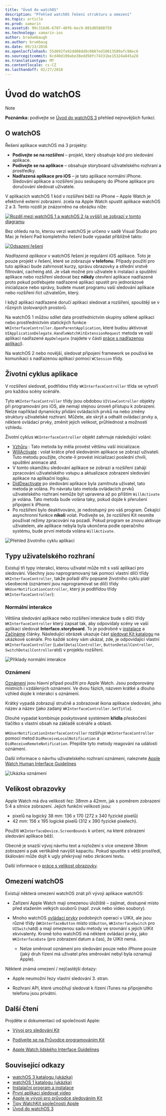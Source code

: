 ```yaml
---
title: "Úvod do watchOS"
description: "Přehled watchOS řešení strukturu a omezení"
ms.topic: article
ms.prod: xamarin
ms.assetid: 99c316d6-6707-40f6-bec9-801d05888759
ms.technology: xamarin-ios
author: bradumbaugh
ms.author: brumbaug
ms.date: 09/13/2016
ms.openlocfilehash: 55d692fa92dd08dd9c0887ed10013589afc98ec6
ms.sourcegitcommit: 6cd40d190abe38edd50fc74331be15324a845a28
ms.translationtype: MT
ms.contentlocale: cs-CZ
ms.lasthandoff: 02/27/2018
---
```

# <a name="introduction-to-watchos"></a>Úvod do watchOS

> [!NOTE]
> **Poznámka:** podívejte se [Úvod do watchOS 3](~/ios/watchos/platform/introduction-to-watchos3/index.md) přehled nejnovějších funkcí.

## <a name="about-watchos"></a>O watchOS

Řešení aplikace watchOS má 3 projekty:

- **Podívejte se na rozšíření** – projekt, který obsahuje kód pro sledování aplikace.
- **Podívejte se na aplikace** – obsahuje storyboard uživatelského rozhraní a prostředky.
- **Nadřazená aplikace pro iOS** – je tato aplikace normální iPhone. Sledování aplikace a rozšíření jsou seskupeny do iPhone aplikace pro doručování sledovat uživatele.

V aplikacích watchOS 1 kód v rozšíření běží na iPhone – Apple Watch je efektivně externí zobrazení. zcela na Apple Watch spustit aplikace watchOS 2 a 3. Tento rozdíl je znázorněno na obrázku níže:

[ ![](intro-to-watchos-images/arch-sml.png "Rozdíl mezi watchOS 1 a watchOS 2 (a vyšší) se zobrazí v tomto diagramu")](intro-to-watchos-images/arch.png)

Bez ohledu na to, kterou verzi watchOS je určeno v sadě Visual Studio pro Mac je řešení Pad kompletního řešení bude vypadat přibližně takto:

[ ![](intro-to-watchos-images/projectstructure-sml.png "Odsazení řešení")](intro-to-watchos-images/projectstructure.png)

*Nadřazená aplikace* v watchOS řešení je regulární iOS aplikace. Toto je pouze projekt v řešení, které se zobrazuje **v telefonu**. Případy použití pro tuto aplikaci bude zahrnovat kurzy, správu obrazovky a střední vrstvě filtrování, cacheing atd. Je však možné pro uživatele k instalaci a spuštění aplikace nebo rozšíření sledovat bez **někdy** otevření aplikace nadřazené proto pokud potřebujete nadřazené aplikaci spustit pro jednorázové inicializace nebo správy, budete muset programu vaší sledování aplikace nebo rozšíření říct uživatelům, který.

I když aplikaci nadřazené doručí aplikaci sledovat a rozšíření, spouštějí se v různých izolovaných prostorů.

Na watchOS 1 můžou sdílet data prostřednictvím skupiny sdílené aplikaci nebo prostřednictvím statických funkce `WKInterfaceController.OpenParentApplication`, které budou aktivovat `UIApplicationDelegate.HandleWatchKitExtensionRequest` metoda ve vaší aplikaci nadřazené `AppDelegate` (najdete v části [práce s nadřazenou aplikací](~/ios/watchos/app-fundamentals/parent-app.md)).

Na watchOS 2 nebo novější, sledovat připojení framework se používá ke komunikaci s nadřazenou aplikací pomocí `WCSession` třídy.

## <a name="application-lifecycle"></a>Životní cyklus aplikace

V rozšíření sledovat, podtřídou třídy `WKInterfaceController` třída se vytvoří pro každou scény scénáře.

Tyto `WKInterfaceController` třídy jsou obdobou `UIViewController` objekty při programování pro iOS, ale nemají stejnou úroveň přístupu k zobrazení.
Nelze například dynamicky přidání ovládacích prvků na nebo změny struktury uživatelské rozhraní.
Můžete, ale skrýt a odhalit ovládací prvky a, některé ovládací prvky, změnit jejich velikost, průhlednost a možností vzhledu.

Životní cyklus `WKInterfaceController` objekt zahrnuje následující volání:

- [Vzhůru](https://developer.xamarin.com/api/member/WatchKit.WKInterfaceController.Awake/) : Tato metoda by měla provést většinu vaší inicializace.
- [WillActivate](https://developer.xamarin.com/api/member/WatchKit.WKInterfaceController.WillActivate/) : volat krátce před sledováním aplikace se zobrazí uživateli. Tuto metodu použijte, chcete-li provést inicializaci poslední chvíli, spuštění animace atd.
- V tomto okamžiku sledování aplikace se zobrazí a rozšíření zahájí zpracování uživatelského vstupu a aktualizace zobrazení sledování aplikace na aplikační logiku.
- [DidDeactivate](https://developer.xamarin.com/api/member/WatchKit.WKInterfaceController.DidDeactivate/) po sledování aplikace byla zamítnuta uživatel, tato metoda je volána. Po návratu tato metoda ovládacích prvků uživatelského rozhraní nemůže být upravena až po příštím `WillActivate` je volána. Tato metoda bude volána taky, pokud dojde k přerušení připojení k iPhone.
- Po rozšíření bylo deaktivováno, je nedostupný pro váš program. Čekající asynchronní funkce **nikoli** volat. Podívejte se, že rozšíření Kit nesmíte používat režimy zpracování na pozadí. Pokud program se znovu aktivuje uživatelem, ale aplikace nebyla byla ukončena podle operačního systému, bude první metoda volána `WillActivate`.

![](intro-to-watchos-images/wkinterfacecontrollerlifecycle.png "Přehled životního cyklu aplikací")

## <a name="types-of-user-interface"></a>Typy uživatelského rozhraní

Existují tři typy interakci, kterou uživatel může mít s vaší aplikací pro sledování.
Všechny jsou naprogramovaný tak pomocí vlastní dílčí třídy `WKInterfaceController`, takže pořadí dřív popsané životního cyklu platí všeobecně (oznámení jsou naprogramovat se dílčí třídy `WKUserNotificationController`, který je podtřídou třídy `WKInterfaceController`):

### <a name="normal-interaction"></a>Normální interakce

Většina sledování aplikace nebo rozšíření interakce bude s dílčí třídy `WKInterfaceController` který zapsat tak, aby odpovídaly scény ve vaší aplikaci sledovat **Interface.storyboard**. To je podrobně v [instalace](~/ios/watchos/get-started/installation.md) a [Začínáme](~/ios/watchos/get-started/index.md) články.
Následující obrázek ukazuje část [sledovat Kit katalogu](https://developer.xamarin.com/samples/monotouch/watchOS/WatchKitCatalog/) na ukázkové scénáře. Pro každé scény vám ukázal, zde, je odpovídající vlastní `WKInterfaceController` (`LabelDetailController`, `ButtonDetailController`, `SwitchDetailController`atd) v projektu rozšíření.

![](intro-to-watchos-images/scenes.png "Příklady normální interakce")

### <a name="notifications"></a>Oznámení

[Oznámení](~/ios/watchos/platform/notifications.md) jsou hlavní případ použití pro Apple Watch. Jsou podporovány místních i vzdálených oznámení. Ve dvou fázích, názvem krátké a dlouho vzhled dojde k interakci s oznámení.

Krátký vypadá zobrazují stručně a zobrazovat ikona aplikace sledování, jeho název a název (jako zadaný `WKInterfaceController.SetTitle`).

Dlouhé vypadat kombinuje poskytované systémem **křídla** přeskočení tlačítko s vlastní obsah na základě scénáře a oblasti.

`WKUserNotificationInterfaceController` rozšiřuje `WKInterfaceController` pomocí metod `DidReceiveLocalNotification` a `DidReceiveRemoteNotification`.
Přepište tyto metody reagování na události oznámení.

Další informace o návrhu uživatelského rozhraní oznámení, naleznete [Apple Watch Human Interface Guidelines](https://developer.apple.com/library/prerelease/ios/documentation/UserExperience/Conceptual/WatchHumanInterfaceGuidelines/Notifications.html#//apple_ref/doc/uid/TP40014992-CH20-SW1)

![](intro-to-watchos-images/notifications.png "Ukázka oznámení")

## <a name="screen-sizes"></a>Velikost obrazovky

Apple Watch má dva velikosti řez: 38mm a 42mm, jak s poměrem zobrazení 5:4 a sítnice zobrazení. Jejich funkční velikosti jsou:

- pixelů na logický 38 mm: 136 x 170 (272 x 340 fyzické pixelů)
- 42 mm: 156 x 195 logické pixelů (312 x 390 fyzické pixelech).

Použití `WKInterfaceDevice.ScreenBounds` k určení, na které zobrazení sledování aplikace běží.

Obecně je snazší vývoj návrhu text a rozložení s více omezené 38mm zobrazení a pak vertikálně navýšit kapacitu.
Pokud spustíte s větší prostředí, škálování může dojít k ugly překrývají nebo zkrácení textu.

Další informace o [práce s velikost obrazovky](~/ios/watchos/app-fundamentals/screen-sizes.md).


## <a name="limitations-of-watchos"></a>Omezení watchOS

Existují některá omezení watchOS znát při vývoji aplikace watchOS:

- Zařízení Apple Watch mají omezenou úložiště – zajímat, dostupné místo před stažením velkých souborů (např. zvuk nebo video soubory).

- Mnoho watchOS [ovládací prvky](~/ios/watchos/user-interface/index.md) podobných operací v UIKit, ale jsou různé třídy (`WKInterfaceButton` místo `UIButton`, `WKInterfaceSwitch` pro `UISwitch`atd) a mají omezenou sadu metody ve srovnání s jejich UIKit ekvivalenty. Kromě toho watchOS má některé ovládací prvky, jako `WKInterfaceDate` (pro zobrazení datum a čas), že UIKit nemá.

  - Nelze směrovat oznámení pro sledování pouze nebo iPhone pouze (jaký druh řízení má uživatel přes směrování nebyl byla oznamují Apple).

Některé známá omezení / nejčastější dotazy:

- Apple neumožní řezy vlastní sledování 3. stran.

- Rozhraní API, které umožňují sledovat k řízení iTunes na připojeného telefonu jsou privátní.


## <a name="further-reading"></a>Další čtení

Projděte si dokumentaci od společnosti Apple:

* [Vývoj pro sledování Kit](https://developer.apple.com/library/prerelease/ios/documentation/General/Conceptual/WatchKitProgrammingGuide/index.html#//apple_ref/doc/uid/TP40014969-CH8-SW1)

* [Podívejte se na Průvodce programováním Kit](https://developer.apple.com/library/prerelease/ios/documentation/General/Conceptual/WatchKitProgrammingGuide/DesigningaWatchKitApp.html)

* [Apple Watch lidského Interface Guidelines](https://developer.apple.com/library/prerelease/ios/documentation/UserExperience/Conceptual/WatchHumanInterfaceGuidelines/index.html#//apple_ref/doc/uid/TP40014992-CH3-SW1)


## <a name="related-links"></a>Související odkazy

- [watchOS 3 katalogu (ukázka)](https://developer.xamarin.com/samples/monotouch/watchOS/WatchKitCatalog/)
- [watchOS 1 katalogu (ukázka)](https://developer.xamarin.com/samples/monotouch/WatchKit/WatchKitCatalog/)
- [Instalační program a instalace](~/ios/watchos/get-started/installation.md)
- [První aplikaci sledovat video](http://blog.xamarin.com/your-first-watch-kit-app/)
- [Apple je vývoji pro průvodce sledováním Kit](https://developer.apple.com/library/prerelease/ios/documentation/General/Conceptual/WatchKitProgrammingGuide/index.html)
- [Tipy WatchKit společnosti Apple](https://developer.apple.com/watchkit/tips/)
- [Úvod do watchOS 3](~/ios/watchos/platform/introduction-to-watchos3/index.md)
